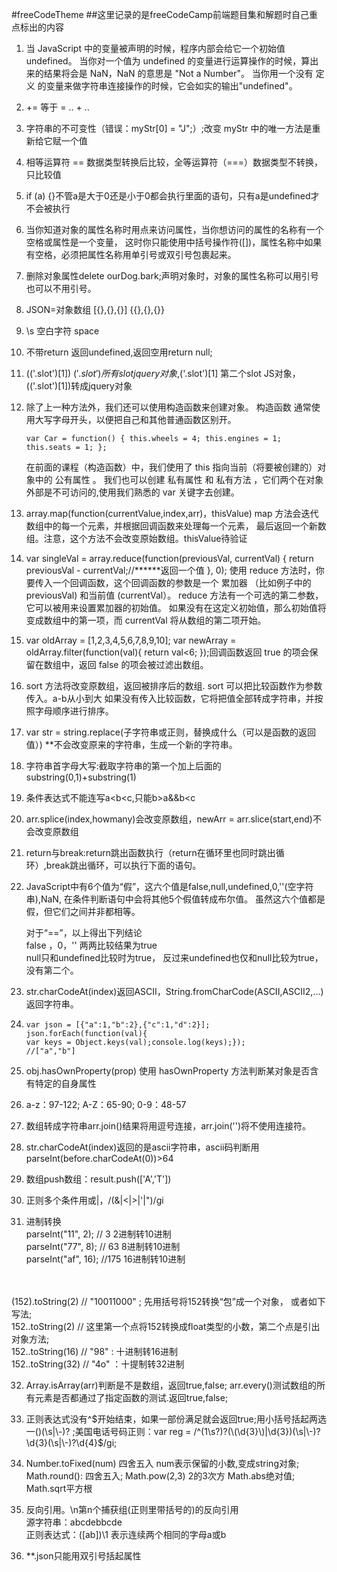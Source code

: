 #freeCodeTheme
##这里记录的是freeCodeCamp前端题目集和解题时自己重点标出的内容

1.	当 JavaScript 中的变量被声明的时候，程序内部会给它一个初始值 undefined。
当你对一个值为 undefined 的变量进行运算操作的时候，算出来的结果将会是 NaN，NaN 的意思是 "Not a Number"。
当你用一个没有 定义 的变量来做字符串连接操作的时候，它会如实的输出"undefined"。

2.	+= 等于 = .. + ..

3.	字符串的不可变性（错误：myStr[0] = "J";）;改变 myStr 中的唯一方法是重新给它赋一个值

4.	相等运算符 == 数据类型转换后比较，全等运算符（===）数据类型不转换，只比较值

5.	if (a) {}不管a是大于0还是小于0都会执行里面的语句，只有a是undefined才不会被执行

6.	当你知道对象的属性名称时用点来访问属性，当你想访问的属性的名称有一个空格或属性是一个变量，
这时你只能使用中括号操作符([])，属性名称中如果有空格，必须把属性名称用单引号或双引号包裹起来。

7.	删除对象属性delete ourDog.bark;声明对象时，对象的属性名称可以用引号也可以不用引号。

8.	JSON=对象数组 [{},{},{}] {{},{},{}}

9.	\s 空白字符 space

10.	不带return 返回undefined,返回空用return null;

11.	$($('.slot')[1]) $('.slot')所有slot jquery对象,$('.slot')[1] 第二个slot JS对象，$($('.slot')[1])转成jquery对象

12.	除了上一种方法外，我们还可以使用构造函数来创建对象。
构造函数 通常使用大写字母开头，以便把自己和其他普通函数区别开。  
 
	`var Car = function() {
  this.wheels = 4;
  this.engines = 1;
  this.seats = 1;
}; `

	在前面的课程（构造函数）中，我们使用了 this 指向当前（将要被创建的）对象中的 公有属性 。
我们也可以创建 私有属性 和 私有方法 ，它们两个在对象外部是不可访问的,使用我们熟悉的 var 关键字去创建。 
13. array.map(function(currentValue,index,arr)，thisValue) map 方法会迭代数组中的每一个元素，并根据回调函数来处理每一个元素，
最后返回一个新数组。注意，这个方法不会改变原始数组。thisValue待验证

14.	var singleVal = array.reduce(function(previousVal, currentVal) {
  return previousVal - currentVal;//******返回一个值
}, 0);
使用 reduce 方法时，你要传入一个回调函数，这个回调函数的参数是一个 累加器 （比如例子中的 previousVal) 和当前值 (currentVal）。
reduce 方法有一个可选的第二参数，它可以被用来设置累加器的初始值。
如果没有在这定义初始值，那么初始值将变成数组中的第一项，而 currentVal 将从数组的第二项开始。

15.	var oldArray = [1,2,3,4,5,6,7,8,9,10];
var newArray = oldArray.filter(function(val){
  return val<6;
});回调函数返回 true 的项会保留在数组中，返回 false 的项会被过滤出数组。

16.	sort 方法将改变原数组，返回被排序后的数组.
sort 可以把比较函数作为参数传入。a-b从小到大
如果没有传入比较函数，它将把值全部转成字符串，并按照字母顺序进行排序。

17.	var str = string.replace(子字符串或正则，替换成什么（可以是函数的返回值）)  **不会改变原来的字符串，生成一个新的字符串。

18.	字符串首字母大写:截取字符串的第一个加上后面的substring(0,1)+substring(1)

19.	条件表达式不能连写a<b<c,只能b>a&&b<c

20.	arr.splice(index,howmany)会改变原数组，newArr = arr.slice(start,end)不会改变原数组

21.	return与break:return跳出函数执行（return在循环里也同时跳出循环）,break跳出循环，可以执行下面的语句。

22.	JavaScript中有6个值为“假”，这六个值是false,null,undefined,0,''(空字符串),NaN,
在条件判断语句中会将其他5个假值转成布尔值。
虽然这六个值都是假，但它们之间并非都相等。

	对于“==”，以上得出下列结论
<br>false ，0，'' 两两比较结果为true
<br>null只和undefined比较时为true， 反过来undefined也仅和null比较为true，没有第二个。

23.	str.charCodeAt(index)返回ASCII，String.fromCharCode(ASCII,ASCII2,...) 返回字符串。

24.	`var json = [{"a":1,"b":2},{"c":1,"d":2}];`
	<br/>`json.forEach(function(val){`
	<br/>`var keys = Object.keys(val);console.log(keys);});`
	<br>`//["a","b"]`

25. obj.hasOwnProperty(prop) 使用 hasOwnProperty 方法判断某对象是否含有特定的自身属性

26.	a-z：97-122; A-Z：65-90; 0-9：48-57

27.	数组转成字符串arr.join()结果将用逗号连接，arr.join('')将不使用连接符。

28.	str.charCodeAt(index)返回的是ascii字符串，ascii码判断用parseInt(before.charCodeAt(0))>64

29.	数组push数组：result.push(['A','T'])

30.	正则多个条件用或|，/(&|<|>|'|")/gi

31.	进制转换
<br>parseInt("11", 2); // 3 2进制转10进制 
<br>parseInt("77", 8); // 63 8进制转10进制
<br>parseInt("af", 16); //175 16进制转10进制
<br>
<br>(152).toString(2) // "10011000" ; 先用括号将152转换“包”成一个对象， 或者如下写法;
<br>152..toString(2) // 这里第一个点将152转换成float类型的小数，第二个点是引出对象方法;
<br>152..toString(16) // "98" : 十进制转16进制
<br>152..toString(32) // "4o" ：十提制转32进制

32. Array.isArray(arr)判断是不是数组，返回true,false;
arr.every()测试数组的所有元素是否都通过了指定函数的测试.返回true,false;

33.	正则表达式没有^$开始结束，如果一部份满足就会返回true;用小括号括起两选一()(\s|\-)?
;美国电话号码正则：var reg = /^(1\s?)?(\(\d{3}\)|\d{3})(\s|\-)?\d{3}(\s|\-)?\d{4}$/gi;

34. Number.toFixed(num) 四舍五入 num表示保留的小数,变成string对象;  Math.round(): 四舍五入; Math.pow(2,3) 2的3次方 Math.abs绝对值;
Math.sqrt平方根

35. 反向引用。\n第n个捕获组(正则里带括号的)的反向引用 <br>源字符串：abcdebbcde
<br>正则表达式：([ab])\1 表示连续两个相同的字母a或b

36.	**.json只能用双引号括起属性
